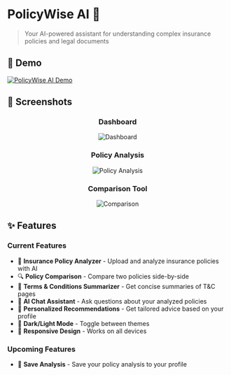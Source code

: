 # PolicyWise AI 🤖

> Your AI-powered assistant for understanding complex insurance policies and legal documents

## 🎥 Demo

[![PolicyWise AI Demo](https://img.shields.io/badge/Watch_Demo-▶️-red?style=for-the-badge)](https://your-demo-video-link.com)

## 📸 Screenshots

<div align="center">

### Dashboard
![Dashboard](https://via.placeholder.com/800x400/4A90E2/FFFFFF?text=PolicyWise+AI+Dashboard)

### Policy Analysis
![Policy Analysis](https://via.placeholder.com/800x400/28A745/FFFFFF?text=AI+Policy+Analysis)

### Comparison Tool
![Comparison](https://via.placeholder.com/800x400/FFC107/FFFFFF?text=Policy+Comparison)

</div>

## ✨ Features

### Current Features
- 📄 **Insurance Policy Analyzer** - Upload and analyze insurance policies with AI
- 🔍 **Policy Comparison** - Compare two policies side-by-side
- 📝 **Terms & Conditions Summarizer** - Get concise summaries of T&C pages
- 💬 **AI Chat Assistant** - Ask questions about your analyzed policies
- 🎯 **Personalized Recommendations** - Get tailored advice based on your profile
- 🌙 **Dark/Light Mode** - Toggle between themes
- 📱 **Responsive Design** - Works on all devices

### Upcoming Features
- 💾 **Save Analysis** - Save your policy analysis to your profile
